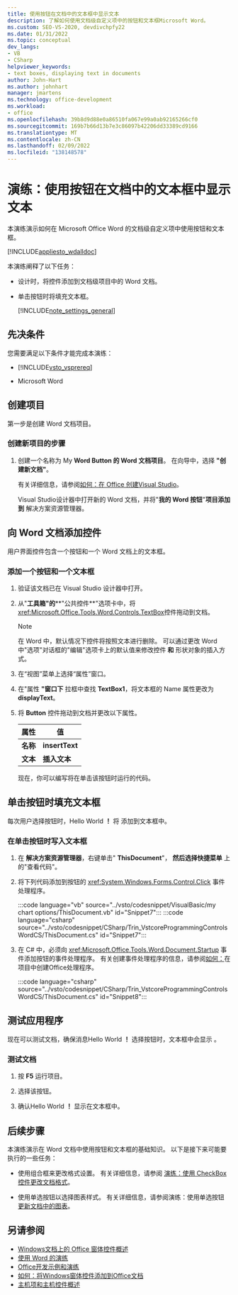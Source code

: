 ```yaml
---
title: 使用按钮在文档中的文本框中显示文本
description: 了解如何使用文档级自定义项中的按钮和文本框Microsoft Word。
ms.custom: SEO-VS-2020, devdivchpfy22
ms.date: 01/31/2022
ms.topic: conceptual
dev_langs:
- VB
- CSharp
helpviewer_keywords:
- text boxes, displaying text in documents
author: John-Hart
ms.author: johnhart
manager: jmartens
ms.technology: office-development
ms.workload:
- office
ms.openlocfilehash: 39b8d9d88e0a86510fa067e99a0ab92165266cf0
ms.sourcegitcommit: 169b7b66d13b7e3c86097b42206dd33389cd9166
ms.translationtype: MT
ms.contentlocale: zh-CN
ms.lasthandoff: 02/09/2022
ms.locfileid: "138148578"
---
```

# <a name="walkthrough-display-text-in-a-text-box-in-a-document-using-a-button"></a>演练：使用按钮在文档中的文本框中显示文本
  本演练演示如何在 Microsoft Office Word 的文档级自定义项中使用按钮和文本框。

 [!INCLUDE[appliesto_wdalldoc](../vsto/includes/appliesto-wdalldoc-md.md)]

 本演练阐释了以下任务：

- 设计时，将控件添加到文档级项目中的 Word 文档。

- 单击按钮时将填充文本框。

  [!INCLUDE[note_settings_general](../sharepoint/includes/note-settings-general-md.md)]

## <a name="prerequisites"></a>先决条件
 您需要满足以下条件才能完成本演练：

- [!INCLUDE[vsto_vsprereq](../vsto/includes/vsto-vsprereq-md.md)]

- Microsoft Word

## <a name="create-the-project"></a>创建项目
 第一步是创建 Word 文档项目。

### <a name="to-create-a-new-project"></a>创建新项目的步骤

1. 创建一个名称为 My **Word Button 的 Word 文档项目**。 在向导中，选择 **"创建新文档"**。

     有关详细信息，请参阅[如何：在 Office 创建Visual Studio](../vsto/how-to-create-office-projects-in-visual-studio.md)。

     Visual Studio设计器中打开新的 Word 文档，并将"**我的 Word 按钮**"**项目添加到** 解决方案资源管理器。

## <a name="add-controls-to-the-word-document"></a>向 Word 文档添加控件
 用户界面控件包含一个按钮和一个 Word 文档上的文本框。

### <a name="to-add-a-button-and-a-text-box"></a>添加一个按钮和一个文本框

1. 验证该文档已在 Visual Studio 设计器中打开。

2. 从"**工具箱"的****"公共控件**"选项卡中，将<xref:Microsoft.Office.Tools.Word.Controls.TextBox>控件拖动到文档。

   > [!NOTE]
   > 在 Word 中，默认情况下控件将按照文本进行删除。 可以通过更改 Word 中"选项"对话框的"编辑"选项卡上的默认值来修改控件 **和** 形状对象的插入方式。

3. 在“视图”菜单上选择“属性”窗口。  

4. 在"属性 **"窗口下** 拉框中查找 **TextBox1**，将文本框的 Name 属性更改为 **displayText**。

5. 将 **Button** 控件拖动到文档并更改以下属性。

   |属性|值|
   |--------------|-----------|
   |**名称**|**insertText**|
   |**文本**|**插入文本**|

   现在，你可以编写将在单击该按钮时运行的代码。

## <a name="populate-the-text-box-when-the-button-is-clicked"></a>单击按钮时填充文本框
 每次用户选择按钮时，Hello World **！** 将 添加到文本框中。

### <a name="to-write-to-the-text-box-when-the-button-is-clicked"></a>在单击按钮时写入文本框

1. 在 **解决方案资源管理器**，右键单击" **ThisDocument**"， **然后选择快捷菜单** 上的"查看代码"。

2. 将下列代码添加到按钮的 <xref:System.Windows.Forms.Control.Click> 事件处理程序。

     :::code language="vb" source="../vsto/codesnippet/VisualBasic/my chart options/ThisDocument.vb" id="Snippet7":::
     :::code language="csharp" source="../vsto/codesnippet/CSharp/Trin_VstcoreProgrammingControlsWordCS/ThisDocument.cs" id="Snippet7":::

3. 在 C# 中，必须向 <xref:Microsoft.Office.Tools.Word.Document.Startup> 事件添加按钮的事件处理程序。 有关创建事件处理程序的信息，请参阅[如何：](../vsto/how-to-create-event-handlers-in-office-projects.md)在项目中创建Office处理程序。

     :::code language="csharp" source="../vsto/codesnippet/CSharp/Trin_VstcoreProgrammingControlsWordCS/ThisDocument.cs" id="Snippet8":::

## <a name="test-the-application"></a>测试应用程序
 现在可以测试文档，确保消息Hello World **！** 选择按钮时，文本框中会显示 。

### <a name="to-test-your-document"></a>测试文档

1. 按 **F5** 运行项目。

2. 选择该按钮。

3. 确认Hello World **！** 显示在文本框中。

## <a name="next-steps"></a>后续步骤
 本演练演示在 Word 文档中使用按钮和文本框的基础知识。 以下是接下来可能要执行的一些任务：

- 使用组合框来更改格式设置。 有关详细信息，请参阅 [演练：使用 CheckBox 控件更改文档格式](../vsto/walkthrough-changing-document-formatting-using-checkbox-controls.md)。

- 使用单选按钮以选择图表样式。 有关详细信息，请参阅演练：使用单选按钮 [更新文档中的图表](../vsto/walkthrough-updating-a-chart-in-a-document-using-radio-buttons.md)。

## <a name="see-also"></a>另请参阅
- [Windows文档上的 Office 窗体控件概述](../vsto/windows-forms-controls-on-office-documents-overview.md)
- [使用 Word 的演练](../vsto/walkthroughs-using-word.md)
- [Office开发示例和演练](../vsto/office-development-samples-and-walkthroughs.md)
- [如何：将Windows窗体控件添加到Office文档](../vsto/how-to-add-windows-forms-controls-to-office-documents.md)
- [主机项和主机控件概述](../vsto/host-items-and-host-controls-overview.md)
